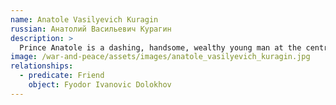 ```yaml
---
name: Anatole Vasilyevich Kuragin
russian: Анатолий Васильевич Курагин
description: >
  Prince Anatole is a dashing, handsome, wealthy young man at the centre of a set of drinkers and womanisers with a very bad reputation. His father’s influence has always kept him out of trouble, but Prince Vassily is now determined that his son should find a young heiress to marry. It is rumoured that he has had an incestuous affair with his sister, and he tries to elope with Natasha Rostova despite being secretly married to a Polish woman during his time in the army.
image: /war-and-peace/assets/images/anatole_vasilyevich_kuragin.jpg
relationships:
  - predicate: Friend
    object: Fyodor Ivanovic Dolokhov
---
```

